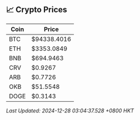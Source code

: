 ## 📈 Crypto Prices

| Coin | Price |
| ---- | ----- |
| BTC | $94338.4016 |
| ETH | $3353.0849 |
| BNB | $694.9463 |
| CRV | $0.9267 |
| ARB | $0.7726 |
| OKB | $51.5548 |
| DOGE | $0.3143 |

_Last Updated: 2024-12-28 03:04:37.528 +0800 HKT_